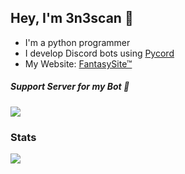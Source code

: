 <!--
**3n3scan/3n3scan** is a ✨ _special_ ✨ repository because its `README.md` (this file) appears on your GitHub profile.

Here are some ideas to get you started:

- 🔭 I’m currently working on ...
- 🌱 I’m currently learning ...
- 👯 I’m looking to collaborate on ...
- 🤔 I’m looking for help with ...
- 💬 Ask me about ...
- 📫 How to reach me: ...
- 😄 Pronouns: ...
- ⚡ Fun fact: ...
-->

## Hey, I'm 3n3scan 👋
- I'm a python programmer
- I develop Discord bots using [Pycord](https://github.com/Pycord-Development/pycord)
- My Website: [FantasySite™](https://3n3scan.netlify.app)

##### Support Server for my Bot 🍪
[![](https://img.shields.io/discord/1099408121409048586?label=discord&style=for-the-badge&logo=discord&color=5865F2&logoColor=white)](https://discord.gg/HcUf2J5pxT)

### Stats
[![](https://github-readme-stats.vercel.app/api?username=3n3scan&theme=dracula&count_private=true&show_icons=true&hide=stars)](https://tibue99.github.io)
